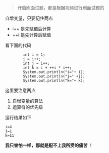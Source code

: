> 开启刷面试题，都是根据视频进行刷面试题的


自增变量，只要记住两点

- i++ 是先赋值后计算
- ++i 是先计算后赋值

看下面的代码

```
        int i = 1;
        i = i++;
        int j = i++;
        int k = i + ++i * i++;
        System.out.println("i="+ i);
        System.out.println("j=" +j);
        System.out.println("k="+ k);
```

这里要注意两点
1. 自增变量的算法
2. 运算符的优先级

运行结果如下

```
i=4
j=1
k=11
```

**我只害怕一样，那就是配不上我所受的痛苦 ！**